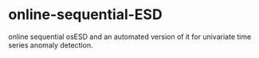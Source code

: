 # online-sequential-ESD
online sequential osESD and an automated version of it for univariate time series anomaly detection.
